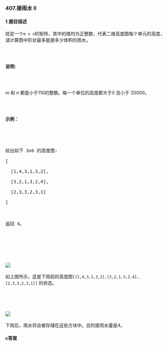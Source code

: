 ### 407.接雨水 II

#### 1.题目描述

<p>给定一个<code>m x n</code>的矩阵，其中的值均为正整数，代表二维高度图每个单元的高度，请计算图中形状最多能接多少体积的雨水。</p><br/><br/><p><strong>说明:</strong></p><br/><br/><p><em>m&nbsp;</em>和 <em>n&nbsp;</em>都是小于110的整数。每一个单位的高度都大于0 且小于 20000。</p><br/><br/><p><strong>示例：</strong></p><br/><br/><pre><br/>给出如下 3x6 的高度图:<br/>[<br/>  [1,4,3,1,3,2],<br/>  [3,2,1,3,2,4],<br/>  [2,3,3,2,3,1]<br/>]<br/><br/>返回 4。<br/></pre><br/><br/><br/><p><br/><img src="https://leetcode.com/static/images/problemset/rainwater_empty.png" /><br /><br/>如上图所示，这是下雨前的高度图<code>[[1,4,3,1,3,2],[3,2,1,3,2,4],[2,3,3,2,3,1]]</code> 的状态。</p><br/><br/><p><br/><img src="https://leetcode.com/static/images/problemset/rainwater_fill.png" /><br /><br/>下雨后，雨水将会被存储在这些方块中。总的接雨水量是4。</p>

#### c答案

```c

